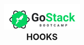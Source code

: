 <h1 align="center">
    <img alt="Go Stack logo" src="https://github.com/Arieviloo/bootcamp-gostack-hooks/blob/master/src/img/logo-gostack.png" />
    <br>
      HOOKS
</h1>
